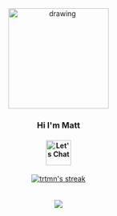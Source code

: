 <div align="center">
<img src="https://cdn.trtmn.com/wp-content/uploads/2021/06/6cf0969498d9cba2cc667952d0685a9e-sticker.png" alt="drawing" width="200"/>
</div>

<h3 align="center"> Hi I'm Matt </h3>
<h4 align="center">
  <a href="https://trtmn.io/chat">
    <img src="https://img.shields.io/badge/Let's%20Chat-blue.svg" alt="Let's Chat" height="50">
  </a>
</h4>

<div align="center">
    <a href="https://git.io/streak-stats">
     <img src="https://streak-stats.demolab.com?user=trtmn&theme=yellowdark&border_radius=25&date_format=M%20j%5B%2C%20Y%5D)" alt="trtmn's streak" />
    </a>
</div>
<br><br>
<div align="center">
    <a href="https://github.com/anuraghazra/github-readme-stats">
        <img src="https://github-readme-stats.vercel.app/api/top-langs/?username=trtmn&theme=dark"
    </a>    
</div>